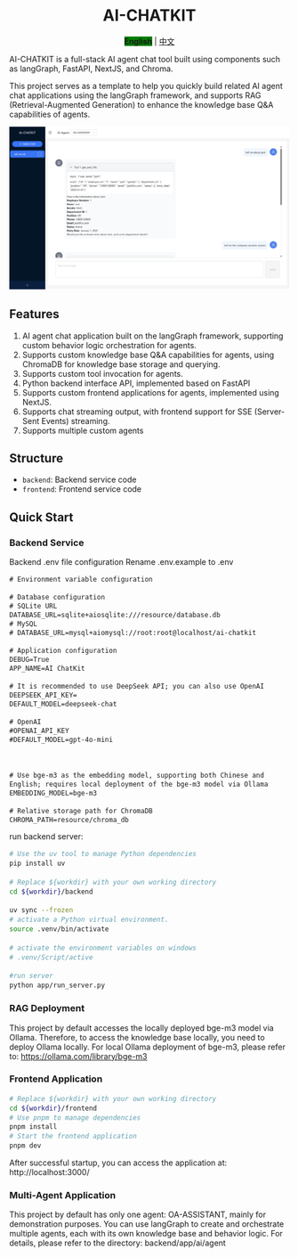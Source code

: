 <h1 align="center"> AI-CHATKIT </h1>
<p align="center">
  <strong style="background-color: green;">English</strong>
  |
  <a href="./README_zh.md" target="_Self">中文</a>
</p>
AI-CHATKIT is a full-stack AI agent chat tool built using components such as langGraph, FastAPI, NextJS, and Chroma.

This project serves as a template to help you quickly build related AI agent chat applications using the langGraph framework, and supports RAG (Retrieval-Augmented Generation) to enhance the knowledge base Q&A capabilities of agents.

<img src="./pictures/chat_img.png" width="700"/>  

## Features

1. AI agent chat application built on the langGraph framework, supporting custom behavior logic orchestration for agents.
2. Supports custom knowledge base Q&A capabilities for agents, using ChromaDB for knowledge base storage and querying.
3. Supports custom tool invocation for agents.
4. Python backend interface API, implemented based on FastAPI
5. Supports custom frontend applications for agents, implemented using NextJS.
6. Supports chat streaming output, with frontend support for SSE (Server-Sent Events) streaming.
7. Supports multiple custom agents

## Structure

- `backend`: Backend service code
- `frontend`: Frontend service code

## Quick Start

### Backend Service


Backend .env file configuration
Rename .env.example to .env

```properties
# Environment variable configuration

# Database configuration
# SQLite URL
DATABASE_URL=sqlite+aiosqlite:///resource/database.db
# MySQL
# DATABASE_URL=mysql+aiomysql://root:root@localhost/ai-chatkit

# Application configuration
DEBUG=True
APP_NAME=AI ChatKit

# It is recommended to use DeepSeek API; you can also use OpenAI
DEEPSEEK_API_KEY=
DEFAULT_MODEL=deepseek-chat

# OpenAI
#OPENAI_API_KEY
#DEFAULT_MODEL=gpt-4o-mini



# Use bge-m3 as the embedding model, supporting both Chinese and English; requires local deployment of the bge-m3 model via Ollama
EMBEDDING_MODEL=bge-m3

# Relative storage path for ChromaDB
CHROMA_PATH=resource/chroma_db
```
run backend server:
```sh
# Use the uv tool to manage Python dependencies
pip install uv

# Replace ${workdir} with your own working directory
cd ${workdir}/backend

uv sync --frozen
# activate a Python virtual environment.
source .venv/bin/activate

# activate the environment variables on windows
# .venv/Script/active

#run server
python app/run_server.py
```

### RAG Deployment

This project by default accesses the locally deployed bge-m3 model via Ollama. Therefore, to access the knowledge base locally, you need to deploy Ollama locally. For local Ollama deployment of bge-m3, please refer to: https://ollama.com/library/bge-m3


### Frontend Application

```sh
# Replace ${workdir} with your own working directory
cd ${workdir}/frontend
# Use pnpm to manage dependencies
pnpm install
# Start the frontend application
pnpm dev
```

After successful startup, you can access the application at: http://localhost:3000/

### Multi-Agent Application

This project by default has only one agent: OA-ASSISTANT, mainly for demonstration purposes. You can use langGraph to create and orchestrate multiple agents, each with its own knowledge base and behavior logic.
For details, please refer to the directory: backend/app/ai/agent







